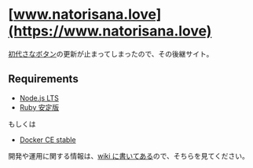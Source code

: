 # [www.natorisana.love](https://www.natorisana.love)

[初代さなボタン](http://sanabutton.ojaru.jp/)の更新が止まってしまったので、その後継サイト。

## Requirements

- [Node.js LTS](https://nodejs.org/ja)
- [Ruby 安定版](https://www.ruby-lang.org/ja/)

もしくは

- [Docker CE stable](https://store.docker.com/search?q=&type=edition&offering=community)

開発や運用に関する情報は、[wiki に書いてある](https://github.com/sanabutton/sanabutton.github.io/wiki)ので、そちらを見てください。
